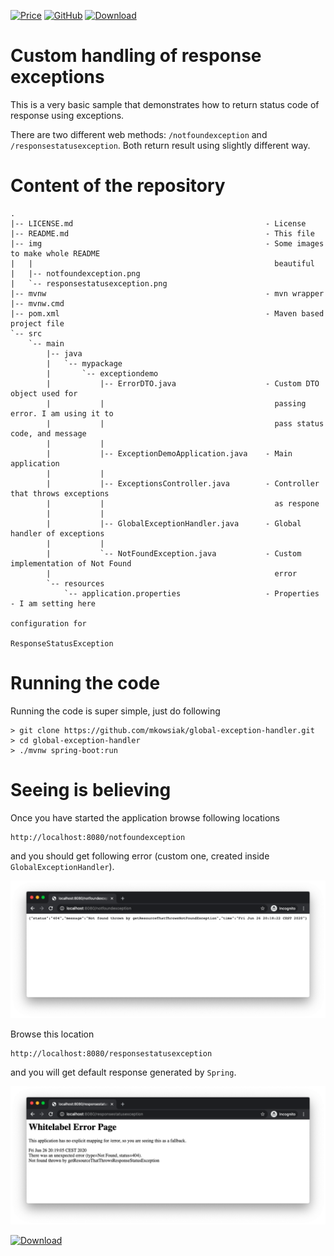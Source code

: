 [![Price](https://img.shields.io/badge/price-FREE-0098f7.svg)](https://raw.githubusercontent.com/mkowsiak/global-exception-handler/master/LICENSE.md)
[![GitHub](https://img.shields.io/badge/license-MIT-green.svg)](https://raw.githubusercontent.com/mkowsiak/global-exception-handler/master/LICENSE.md)
[![Download](https://img.shields.io/badge/download-click%20here-red.svg)](https://github.com/mkowsiak/global-exception-handler/archive/master.zip)

# Custom handling of response exceptions

This is a very basic sample that demonstrates how to return status code of response using exceptions.

There are two different web methods: `/notfoundexception` and `/responsestatusexception`. Both return result using slightly different way.

# Content of the repository

```
.
|-- LICENSE.md                                           - License
|-- README.md                                            - This file
|-- img                                                  - Some images to make whole README
|   |                                                      beautiful
|   |-- notfoundexception.png
|   `-- responsestatusexception.png
|-- mvnw                                                 - mvn wrapper
|-- mvnw.cmd
|-- pom.xml                                              - Maven based project file
`-- src                                                  
    `-- main
        |-- java
        |   `-- mypackage
        |       `-- exceptiondemo
        |           |-- ErrorDTO.java                    - Custom DTO object used for 
        |           |                                      passing error. I am using it to 
        |           |                                      pass status code, and message
        |           |
        |           |-- ExceptionDemoApplication.java    - Main application
        |           |
        |           |-- ExceptionsController.java        - Controller that throws exceptions 
        |           |                                      as respone
        |           |
        |           |-- GlobalExceptionHandler.java      - Global handler of exceptions
        |           |
        |           `-- NotFoundException.java           - Custom implementation of Not Found 
        |                                                  error
        `-- resources
            `-- application.properties                   - Properties - I am setting here 
                                                           configuration for 
                                                           ResponseStatusException
```

# Running the code

Running the code is super simple, just do following

```
> git clone https://github.com/mkowsiak/global-exception-handler.git
> cd global-exception-handler
> ./mvnw spring-boot:run 
```

# Seeing is believing

Once you have started the application browse following locations

```
http://localhost:8080/notfoundexception
```

and you should get following error (custom one, created inside `GlobalExceptionHandler`).

<p align="center">
  <img src="https://raw.githubusercontent.com/mkowsiak/global-exception-handler/master/img/notfoundexception.png">
</p>

Browse this location

```
http://localhost:8080/responsestatusexception
```

and you will get default response generated by `Spring`.

<p align="center">
  <img src="https://raw.githubusercontent.com/mkowsiak/global-exception-handler/master/img/responsestatusexception.png">
</p>

[![Download](https://img.shields.io/badge/download-click%20here-red.svg)](https://github.com/mkowsiak/global-exception-handler/archive/master.zip)

